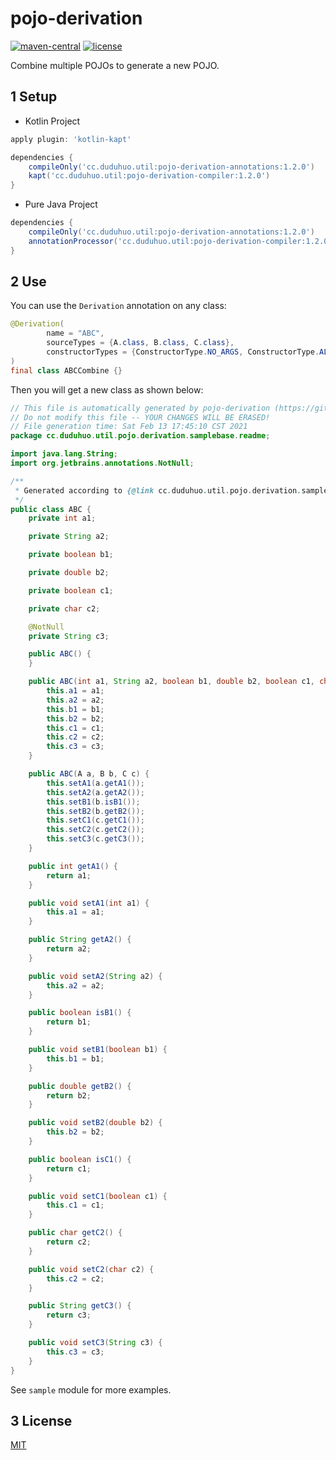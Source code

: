 # pojo-derivation

[![maven-central](https://img.shields.io/maven-central/v/cc.duduhuo.util/pojo-derivation-annotations.svg?style=flat)](https://mvnrepository.com/artifact/cc.duduhuo.util/pojo-derivation-annotations)
[![license](https://img.shields.io/github/license/liying2008/pojo-derivation.svg?style=flat)](https://github.com/liying2008/pojo-derivation/blob/master/LICENSE)

Combine multiple POJOs to generate a new POJO.

## 1 Setup

+ Kotlin Project

```gradle
apply plugin: 'kotlin-kapt'

dependencies {
    compileOnly('cc.duduhuo.util:pojo-derivation-annotations:1.2.0')
    kapt('cc.duduhuo.util:pojo-derivation-compiler:1.2.0')
}
```

+ Pure Java Project

```gradle
dependencies {
    compileOnly('cc.duduhuo.util:pojo-derivation-annotations:1.2.0')
    annotationProcessor('cc.duduhuo.util:pojo-derivation-compiler:1.2.0')
}
```

## 2 Use

You can use the `Derivation` annotation on any class:

```java
@Derivation(
        name = "ABC",
        sourceTypes = {A.class, B.class, C.class},
        constructorTypes = {ConstructorType.NO_ARGS, ConstructorType.ALL_ARGS, ConstructorType.ALL_SOURCE_OBJS}
)
final class ABCCombine {}
```

Then you will get a new class as shown below:

```java
// This file is automatically generated by pojo-derivation (https://github.com/liying2008/pojo-derivation).
// Do not modify this file -- YOUR CHANGES WILL BE ERASED!
// File generation time: Sat Feb 13 17:45:10 CST 2021
package cc.duduhuo.util.pojo.derivation.samplebase.readme;

import java.lang.String;
import org.jetbrains.annotations.NotNull;

/**
 * Generated according to {@link cc.duduhuo.util.pojo.derivation.samplebase.readme.ABCCombine}.
 */
public class ABC {
    private int a1;

    private String a2;

    private boolean b1;

    private double b2;

    private boolean c1;

    private char c2;

    @NotNull
    private String c3;

    public ABC() {
    }

    public ABC(int a1, String a2, boolean b1, double b2, boolean c1, char c2, String c3) {
        this.a1 = a1;
        this.a2 = a2;
        this.b1 = b1;
        this.b2 = b2;
        this.c1 = c1;
        this.c2 = c2;
        this.c3 = c3;
    }

    public ABC(A a, B b, C c) {
        this.setA1(a.getA1());
        this.setA2(a.getA2());
        this.setB1(b.isB1());
        this.setB2(b.getB2());
        this.setC1(c.getC1());
        this.setC2(c.getC2());
        this.setC3(c.getC3());
    }

    public int getA1() {
        return a1;
    }

    public void setA1(int a1) {
        this.a1 = a1;
    }

    public String getA2() {
        return a2;
    }

    public void setA2(String a2) {
        this.a2 = a2;
    }

    public boolean isB1() {
        return b1;
    }

    public void setB1(boolean b1) {
        this.b1 = b1;
    }

    public double getB2() {
        return b2;
    }

    public void setB2(double b2) {
        this.b2 = b2;
    }

    public boolean isC1() {
        return c1;
    }

    public void setC1(boolean c1) {
        this.c1 = c1;
    }

    public char getC2() {
        return c2;
    }

    public void setC2(char c2) {
        this.c2 = c2;
    }

    public String getC3() {
        return c3;
    }

    public void setC3(String c3) {
        this.c3 = c3;
    }
}
```

See `sample` module for more examples.

## 3 License

[MIT](LICENSE)
